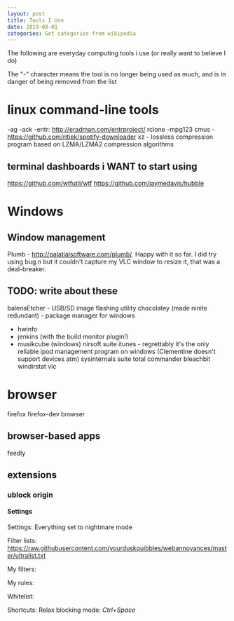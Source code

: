 ```yaml
---
layout: post
title: Tools I Use
date: 2019-08-01
categories: Get categories from wikipedia
---
```

The following are everyday computing tools i use (or really want to believe I do)

The "-" character means the tool is no longer being used as much, and is in
danger of being removed from the list

# linux command-line tools
-ag
-ack
-entr: http://eradman.com/entrproject/
rclone
-mpg123
cmus
-https://github.com/ritiek/spotify-downloader
xz - lossless compression program based on LZMA/LZMA2 compression algorithms

## terminal dashboards i WANT to start using
https://github.com/wtfutil/wtf
https://github.com/jaymedavis/hubble

# Windows
## Window management
Plumb - http://palatialsoftware.com/plumb/. Happy with it so far.
I did try using bug.n but it couldn't capture my VLC window to resize it,
that was a deal-breaker.

## TODO: write about these
balenaEtcher - USB/SD image flashing utility
chocolatey (made ninite redundant) - package manager for windows
- hwinfo
- jenkins (with the build monitor plugin!)
- musikcube (windows)
nirsoft suite
itunes - regrettably it's the only reliable ipod management program on windows (Clementine doesn't support devices atm)
sysinternals suite
total commander
bleachbit
windirstat
vlc


# browser
firefox
firefox-dev browser

## browser-based apps
feedly

## extensions
### ublock origin
#### Settings
Settings: Everything set to nightmare mode

Filter lists:
https://raw.githubusercontent.com/yourduskquibbles/webannoyances/master/ultralist.txt

My filters:

My rules:

Whitelist:

Shortcuts: Relax blocking mode: _Ctrl+Space_



